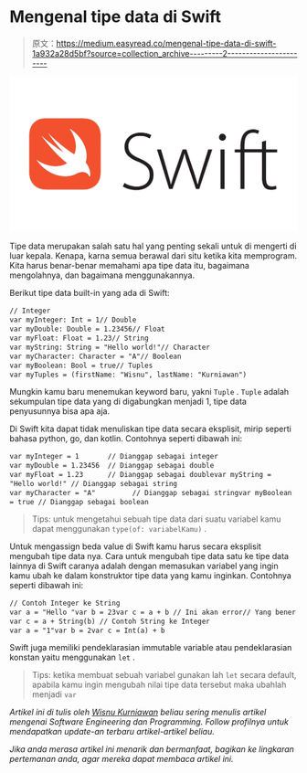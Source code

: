 # Mengenal tipe data di Swift

> 原文：<https://medium.easyread.co/mengenal-tipe-data-di-swift-1a932a28d5bf?source=collection_archive---------2----------------------->

![](img/4d8625b1343b060959a9542236445658.png)

Tipe data merupakan salah satu hal yang penting sekali untuk di mengerti di luar kepala. Kenapa, karna semua berawal dari situ ketika kita memprogram. Kita harus benar-benar memahami apa tipe data itu, bagaimana mengolahnya, dan bagaimana menggunakannya.

Berikut tipe data built-in yang ada di Swift:

```
// Integer
var myInteger: Int = 1// Double
var myDouble: Double = 1.23456// Float
var myFloat: Float = 1.23// String
var myString: String = "Hello world!"// Character
var myCharacter: Character = "A"// Boolean
var myBoolean: Bool = true// Tuples
var myTuples = (firstName: "Wisnu", lastName: "Kurniawan")
```

Mungkin kamu baru menemukan keyword baru, yakni `Tuple` . `Tuple` adalah sekumpulan tipe data yang di digabungkan menjadi 1, tipe data penyusunnya bisa apa aja.

Di Swift kita dapat tidak menuliskan tipe data secara eksplisit, mirip seperti bahasa python, go, dan kotlin. Contohnya seperti dibawah ini:

```
var myInteger = 1       // Dianggap sebagai integer
var myDouble = 1.23456  // Dianggap sebagai double
var myFloat = 1.23      // Dianggap sebagai doublevar myString = "Hello world!" // Dianggap sebagai string
var myCharacter = "A"         // Dianggap sebagai stringvar myBoolean = true // Dianggap sebagai boolean
```

> Tips: untuk mengetahui sebuah tipe data dari suatu variabel kamu dapat menggunakan `type(of: variabelKamu)` .

Untuk mengassign beda value di Swift kamu harus secara eksplisit mengubah tipe data nya. Cara untuk mengubah tipe data satu ke tipe data lainnya di Swift caranya adalah dengan memasukan variabel yang ingin kamu ubah ke dalam konstruktor tipe data yang kamu inginkan. Contohnya seperti dibawah ini:

```
// Contoh Integer ke String
var a = "Hello "var b = 23var c = a + b // Ini akan error// Yang bener
var c = a + String(b) // Contoh String ke Integer
var a = "1"var b = 2var c = Int(a) + b
```

Swift juga memiliki pendeklarasian immutable variable atau pendeklarasian konstan yaitu menggunakan `let` .

> Tips: ketika membuat sebuah variabel gunakan lah `let` secara default, apabila kamu ingin mengubah nilai tipe data tersebut maka ubahlah menjadi `var`

*Artikel ini di tulis oleh* [*Wisnu Kurniawan*](https://medium.com/u/bf894addbcbc?source=post_page-----1a932a28d5bf--------------------------------) *beliau sering menulis artikel mengenai Software Engineering dan Programming. Follow profilnya untuk mendapatkan update-an terbaru artikel-artikel beliau.*

*Jika anda merasa artikel ini menarik dan bermanfaat, bagikan ke lingkaran pertemanan anda, agar mereka dapat membaca artikel ini.*